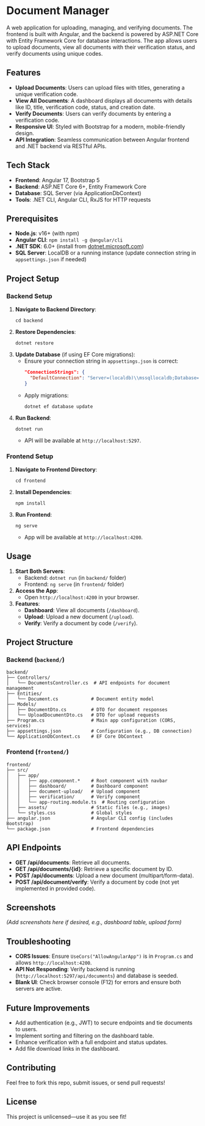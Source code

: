 # Document Manager

A web application for uploading, managing, and verifying documents. The frontend is built with Angular, and the backend is powered by ASP.NET Core with Entity Framework Core for database interactions. The app allows users to upload documents, view all documents with their verification status, and verify documents using unique codes.

## Features
- **Upload Documents**: Users can upload files with titles, generating a unique verification code.
- **View All Documents**: A dashboard displays all documents with details like ID, title, verification code, status, and creation date.
- **Verify Documents**: Users can verify documents by entering a verification code.
- **Responsive UI**: Styled with Bootstrap for a modern, mobile-friendly design.
- **API Integration**: Seamless communication between Angular frontend and .NET backend via RESTful APIs.

## Tech Stack
- **Frontend**: Angular 17, Bootstrap 5
- **Backend**: ASP.NET Core 6+, Entity Framework Core
- **Database**: SQL Server (via ApplicationDbContext)
- **Tools**: .NET CLI, Angular CLI, RxJS for HTTP requests

## Prerequisites
- **Node.js**: v16+ (with npm)
- **Angular CLI**: `npm install -g @angular/cli`
- **.NET SDK**: 6.0+ (install from [dotnet.microsoft.com](https://dotnet.microsoft.com/))
- **SQL Server**: LocalDB or a running instance (update connection string in `appsettings.json` if needed)

## Project Setup

### Backend Setup
1. **Navigate to Backend Directory**:
   ```
   cd backend
   ```
2. **Restore Dependencies**:
   ```
   dotnet restore
   ```
3. **Update Database** (if using EF Core migrations):
   - Ensure your connection string in `appsettings.json` is correct:
     ```json
     "ConnectionStrings": {
       "DefaultConnection": "Server=(localdb)\\mssqllocaldb;Database=DocumentManagerDb;Trusted_Connection=True;MultipleActiveResultSets=true"
     }
     ```
   - Apply migrations:
     ```
     dotnet ef database update
     ```
4. **Run Backend**:
   ```
   dotnet run
   ```
   - API will be available at `http://localhost:5297`.

### Frontend Setup
1. **Navigate to Frontend Directory**:
   ```
   cd frontend
   ```
2. **Install Dependencies**:
   ```
   npm install
   ```
3. **Run Frontend**:
   ```
   ng serve
   ```
   - App will be available at `http://localhost:4200`.

## Usage
1. **Start Both Servers**:
   - Backend: `dotnet run` (in `backend/` folder)
   - Frontend: `ng serve` (in `frontend/` folder)
2. **Access the App**:
   - Open `http://localhost:4200` in your browser.
3. **Features**:
   - **Dashboard**: View all documents (`/dashboard`).
   - **Upload**: Upload a new document (`/upload`).
   - **Verify**: Verify a document by code (`/verify`).

## Project Structure

### Backend (`backend/`)
```
backend/
├── Controllers/
│   └── DocumentsController.cs  # API endpoints for document management
├── Entities/
│   └── Document.cs            # Document entity model
├── Models/
│   ├── DocumentDto.cs         # DTO for document responses
│   └── UploadDocumentDto.cs   # DTO for upload requests
├── Program.cs                 # Main app configuration (CORS, services)
├── appsettings.json           # Configuration (e.g., DB connection)
└── ApplicationDbContext.cs    # EF Core DbContext
```

### Frontend (`frontend/`)
```
frontend/
├── src/
│   ├── app/
│   │   ├── app.component.*    # Root component with navbar
│   │   ├── dashboard/         # Dashboard component
│   │   ├── document-upload/   # Upload component
│   │   ├── verification/      # Verify component
│   │   └── app-routing.module.ts  # Routing configuration
│   ├── assets/                # Static files (e.g., images)
│   └── styles.css             # Global styles
├── angular.json               # Angular CLI config (includes Bootstrap)
└── package.json               # Frontend dependencies
```

## API Endpoints
- **GET /api/documents**: Retrieve all documents.
- **GET /api/documents/{id}**: Retrieve a specific document by ID.
- **POST /api/documents**: Upload a new document (multipart/form-data).
- **POST /api/document/verify**: Verify a document by code (not yet implemented in provided code).

## Screenshots
*(Add screenshots here if desired, e.g., dashboard table, upload form)*

## Troubleshooting
- **CORS Issues**: Ensure `UseCors("AllowAngularApp")` is in `Program.cs` and allows `http://localhost:4200`.
- **API Not Responding**: Verify backend is running (`http://localhost:5297/api/documents`) and database is seeded.
- **Blank UI**: Check browser console (F12) for errors and ensure both servers are active.

## Future Improvements
- Add authentication (e.g., JWT) to secure endpoints and tie documents to users.
- Implement sorting and filtering on the dashboard table.
- Enhance verification with a full endpoint and status updates.
- Add file download links in the dashboard.

## Contributing
Feel free to fork this repo, submit issues, or send pull requests!

## License
This project is unlicensed—use it as you see fit!
